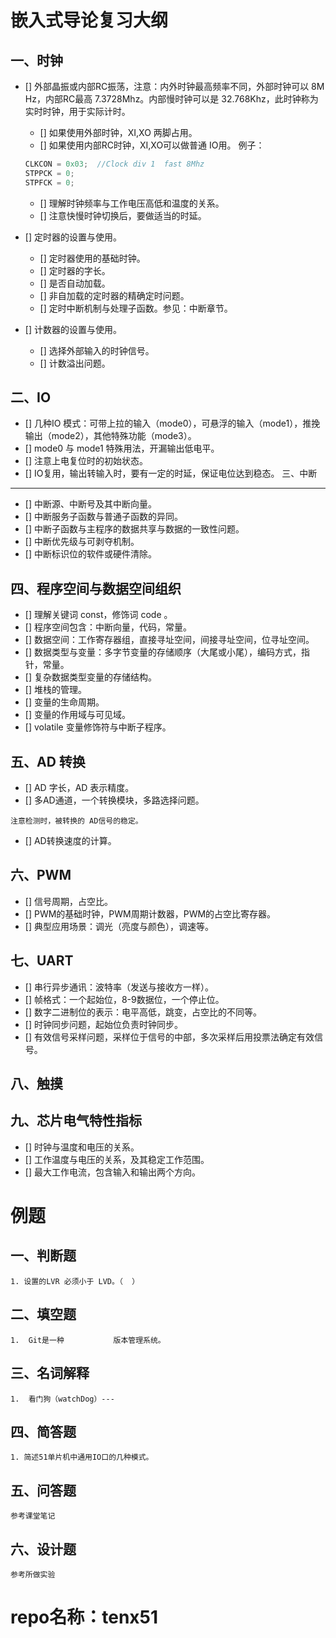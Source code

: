 嵌入式导论复习大纲
==================

一、时钟
--------

-	[] 外部晶振或内部RC振荡，注意：内外时钟最高频率不同，外部时钟可以 8M Hz，内部RC最高 7.3728Mhz。内部慢时钟可以是 32.768Khz，此时钟称为实时时钟，用于实际计时。

	-	[] 如果使用外部时钟，XI,XO 两脚占用。
	-	[] 如果使用内部RC时钟，XI,XO可以做普通 IO用。 例子：

	```c
	CLKCON = 0x03;  //Clock div 1  fast 8Mhz
	STPPCK = 0;
	STPFCK = 0;
	```

	-	[] 理解时钟频率与工作电压高低和温度的关系。
	-	[] 注意快慢时钟切换后，要做适当的时延。

-	[] 定时器的设置与使用。

	-	[] 定时器使用的基础时钟。
	-	[] 定时器的字长。
	-	[] 是否自动加载。
	-	[] 非自加载的定时器的精确定时问题。
	-	[] 定时中断机制与处理子函数。参见：中断章节。

-	[] 计数器的设置与使用。

	-	[] 选择外部输入的时钟信号。
	-	[] 计数溢出问题。

二、IO
------

-	[] 几种IO 模式：可带上拉的输入（mode0），可悬浮的输入（mode1），推挽输出（mode2），其他特殊功能（mode3）。
-	[] mode0 与 mode1 特殊用法，开漏输出低电平。
-	[] 注意上电复位时的初始状态。
-   [] IO复用，输出转输入时，要有一定的时延，保证电位达到稳态。
三、中断
--------

-	[] 中断源、中断号及其中断向量。
-	[] 中断服务子函数与普通子函数的异同。
-	[] 中断子函数与主程序的数据共享与数据的一致性问题。
-	[] 中断优先级与可剥夺机制。
-	[] 中断标识位的软件或硬件清除。

四、程序空间与数据空间组织
--------------------------
- [] 理解关键词 const，修饰词 code 。
- [] 程序空间包含：中断向量，代码，常量。
- [] 数据空间：工作寄存器组，直接寻址空间，间接寻址空间，位寻址空间。
- [] 数据类型与变量：多字节变量的存储顺序（大尾或小尾），编码方式，指针，常量。
- [] 复杂数据类型变量的存储结构。
- [] 堆栈的管理。
- [] 变量的生命周期。
- [] 变量的作用域与可见域。
- [] volatile 变量修饰符与中断子程序。

## 五、AD 转换
- [] AD 字长，AD 表示精度。
- [] 多AD通道，一个转换模块，多路选择问题。
```
注意检测时，被转换的 AD信号的稳定。
```
- [] AD转换速度的计算。

## 六、PWM
- [] 信号周期，占空比。
- [] PWM的基础时钟，PWM周期计数器，PWM的占空比寄存器。
- [] 典型应用场景：调光（亮度与颜色），调速等。

## 七、UART
- [] 串行异步通讯：波特率（发送与接收方一样）。
- [] 帧格式：一个起始位，8-9数据位，一个停止位。
- [] 数字二进制位的表示：电平高低，跳变，占空比的不同等。
- [] 时钟同步问题，起始位负责时钟同步。
- [] 有效信号采样问题，采样位于信号的中部，多次采样后用投票法确定有效信号。

## 八、触摸


## 九、芯片电气特性指标
- [] 时钟与温度和电压的关系。
- [] 工作温度与电压的关系，及其稳定工作范围。
- [] 最大工作电流，包含输入和输出两个方向。

# 例题
## 一、判断题
    1. 设置的LVR 必须小于 LVD。（  ）
## 二、填空题
    1.  Git是一种           版本管理系统。
## 三、名词解释
    1.  看门狗（watchDog）---
## 四、简答题
    1. 简述51单片机中通用IO口的几种模式。
## 五、问答题
    参考课堂笔记

## 六、设计题
    参考所做实验

# repo名称：tenx51
